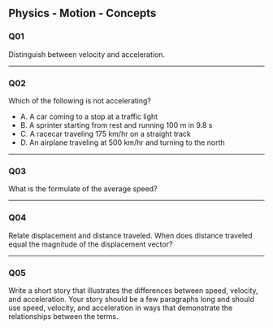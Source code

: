 
## Physics - Motion - Concepts 


### Q01
Distinguish between velocity and acceleration.

---
### Q02
Which of the following is not accelerating? 
- A. A car coming to a stop at a traffic light
- B. A sprinter starting from rest and running 100 m in 9.8 s
- C. A racecar traveling 175 km/hr on a straight track
- D. An airplane traveling at 500 km/hr and turning to the north

---
### Q03
What is the formulate of the  average speed? 

---
### Q04
Relate displacement and distance traveled. When does distance traveled equal the magnitude of the displacement vector? 

---
### Q05
Write a short story that illustrates the differences between speed, velocity, and acceleration. Your story should be a few paragraphs long and should use speed, velocity, and acceleration in ways that demonstrate the relationships between the terms.
